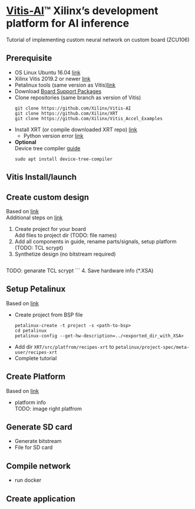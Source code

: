 # <a href="https://www.xilinx.com/products/design-tools/vitis/vitis-ai.html" target="_blank">Vitis-AI<a/>™ Xilinx’s development platform for AI inference
Tutorial of implementing custom neural network on custom board (ZCU106)

## Prerequisite
* OS Linux Ubuntu 16.04 <a href="http://releases.ubuntu.com/16.04/" target="_blank">link</a>
* Xilinx Vitis 2019.2 or newer <a href="https://www.xilinx.com/support/download/index.html/content/xilinx/en/downloadNav/vitis.html" target="_blank">link</a>
* Petalinux tools (same version as Vitis)<a href="https://www.xilinx.com/support/download/index.html/content/xilinx/en/downloadNav/embedded-design-tools.html" target="_blank">link</a>
* Download <a href="https://www.xilinx.com/support/download/index.html/content/xilinx/en/downloadNav/embedded-design-tools.html" target="_blank">Board Support Packages<a/>  
* Clone repositories (same branch as version of Vitis)
	```
  git clone https://github.com/Xilinx/Vitis-AI
  git clone https://github.com/Xilinx/XRT
  git clone https://github.com/Xilinx/Vitis_Accel_Examples
	```
* Install XRT (or compile downloaded XRT repo) <a href="https://www.xilinx.com/html_docs/xilinx2019_2/vitis_doc/Chunk1674708719.html?hl=xrt" target="_blank">link</a>
  * Python version error <a href="https://www.xilinx.com/support/answers/73055.html" target="_blank">link</a>
* <b>Optional</b>\
  Device tree compiler <a href="https://www.xilinx.com/support/documentation/ip_documentation/dpu/v3_1/pg338-dpu.pdf" target="_blank">guide<a/> 
	```
  sudo apt install device-tree-compiler
	```
## Vitis Install/launch
  
## Create custom design
Based on <a href="https://www.xilinx.com/html_docs/xilinx2019_2/vitis_doc/Chunk1854106950.html#ariaid-title4" target="_blank">link<a/>\
Additional steps on <a href="https://www.xilinx.com/html_docs/xilinx2019_2/vitis_doc/Chunk2002802310.html#mik1571785455583" target="_blank">link<a/>
1. Create project for your board\
  Add files to project dir (TODO: file names)
2. Add all components in guide, rename parts/signals, setup platform (TODO: TCL scrypt)
3. Synthetize design (no bitstream required)  
	```
  TODO: genarate TCL scrypt
	```
4. Save hardware info (*.XSA)

## Setup Petalinux
Based on <a href="https://www.xilinx.com/html_docs/xilinx2019_2/vitis_doc/Chunk375818786.html#hog1570652702356" target="_blank">link<a/>
* Create project from BSP file 
  ```
  petalinux-create -t project -s <path-to-bsp>
  cd petalinux
  petalinux-config --get-hw-description=../<exported_dir_with_XSA>
  ```
* Add dir `XRT/src/platfrom/recipes-xrt` to `petalinux/project-spec/meta-user/recipes-xrt`
* Complete tutorial

## Create Platform
Based on <a href="https://www.xilinx.com/html_docs/xilinx2019_2/vitis_doc/Chunk356017304.html#jvn1570652701832" target="_blank">link<a/>
* platform info\
  TODO: image right platfrom

## Generate SD card
* Generate bitstream
* File for SD card

## Compile network
* run docker

## Create application
